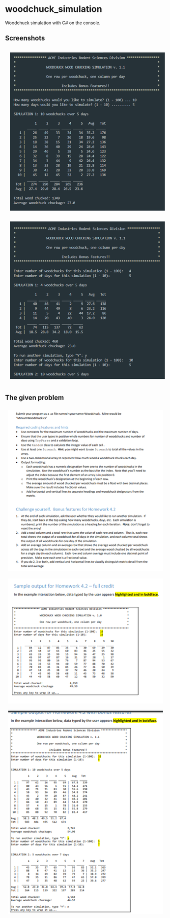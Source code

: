 # woodchuck_simulation

Woodchuck simulation with C# on the console.

## Screenshots
<p align="center">
<img src="/screenshot/woodchuck_1.png" width="550em" hspace=16 vspace=16/>
</br>
<img src="/screenshot/woodchuck_2.png" width="550em" hspace=16 vspace=16/>
</p>

## The given problem

<p align="center">
<img src="/question/question.png" width="550em" hspace=10 vspace=10/>
</br>
<img src="question/sample_full_credit.png" width="550em" hspace=10 vspace=10/>
</br>
<img src="/question/sample_bonus.png" width="550em" hspace=10 vspace=10/>
</p>
